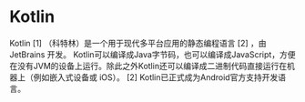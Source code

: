 # Kotlin

Kotlin [1]  （科特林）是一个用于现代多平台应用的静态编程语言 [2]  ，由 JetBrains 开发。
Kotlin可以编译成Java字节码，也可以编译成JavaScript，方便在没有JVM的设备上运行。除此之外Kotlin还可以编译成二进制代码直接运行在机器上（例如嵌入式设备或 iOS）。 [2] 
Kotlin已正式成为Android官方支持开发语言。